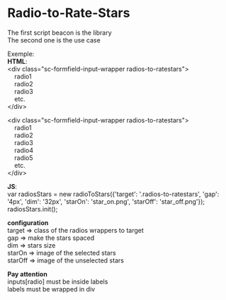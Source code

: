 # Radio-to-Rate-Stars

The first script beacon is the library  
The second one is the use case  

Exemple:  
**HTML**:  
&lt;div class="sc-formfield-input-wrapper radios-to-ratestars"&gt;  
&nbsp;&nbsp;&nbsp;&nbsp;radio1  
&nbsp;&nbsp;&nbsp;&nbsp;radio2  
&nbsp;&nbsp;&nbsp;&nbsp;radio3  
&nbsp;&nbsp;&nbsp;&nbsp;etc.  
&lt;/div&gt;  

&lt;div class="sc-formfield-input-wrapper radios-to-ratestars"&gt;  
&nbsp;&nbsp;&nbsp;&nbsp;radio1  
&nbsp;&nbsp;&nbsp;&nbsp;radio2  
&nbsp;&nbsp;&nbsp;&nbsp;radio3  
&nbsp;&nbsp;&nbsp;&nbsp;radio4  
&nbsp;&nbsp;&nbsp;&nbsp;radio5  
&nbsp;&nbsp;&nbsp;&nbsp;etc.  
&lt;/div&gt;

**JS**:  
var radiosStars = new radioToStars({'target': '.radios-to-ratestars', 'gap': '4px', 'dim': '32px', 'starOn': 'star_on.png', 'starOff': 'star_off.png'});  
radiosStars.init();

**configuration**  
target => class of the radios wrappers to target  
gap => make the stars spaced  
dim => stars size  
starOn => image of the selected stars  
starOff => image of the unselected stars

**Pay attention**  
inputs[radio] must be inside labels  
labels must be wrapped in div
